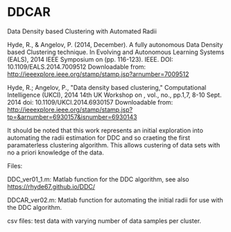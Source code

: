 # DDCAR
Data Density based Clustering with Automated Radii

Hyde, R., & Angelov, P. (2014, December). A fully autonomous Data Density based Clustering technique.
In Evolving and Autonomous Learning Systems (EALS), 2014 IEEE Symposium on (pp. 116-123). IEEE.
DOI: 10.1109/EALS.2014.7009512
Downloadable from: http://ieeexplore.ieee.org/stamp/stamp.jsp?arnumber=7009512

Hyde, R.; Angelov, P., "Data density based clustering," Computational
Intelligence (UKCI), 2014 14th UK Workshop on , vol., no., pp.1,7, 8-10 Sept. 2014
doi: 10.1109/UKCI.2014.6930157
Downloadable from: http://ieeexplore.ieee.org/stamp/stamp.jsp?tp=&arnumber=6930157&isnumber=6930143

It should be noted that this work represents an initial exploration into automating the radii estimation for DDC and so craeting the first paramaterless clustering algorithm. This allows custering of data sets with no a priori knowledge of the data.

Files:

DDC_ver01_1.m: Matlab function for the DDC algorithm, see also https://rhyde67.github.io/DDC/

DDCAR_ver02.m: Matlab function for automating the initial radii for use with the DDC algorithm.

csv files: test data with varying number of data samples per cluster.
